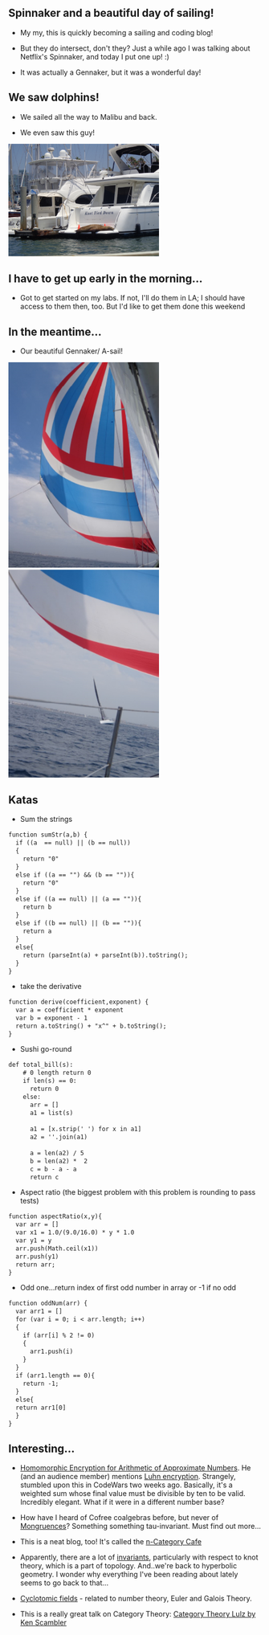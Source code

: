 ## Spinnaker and a beautiful day of sailing!

- My my, this is quickly becoming a sailing and coding blog! 

- But they do intersect, don't they? Just a while ago I was talking about 
  Netflix's Spinnaker, and today I put one up! :)
  
- It was actually a Gennaker, but it was a wonderful day!

## We saw dolphins! 

- We sailed all the way to Malibu and back.

- We even saw this guy! 

<img src="/images/sea_001.png" width="300">

## I have to get up early in the morning...

- Got to get started on my labs. 
  If not, I'll do them in LA; I should have 
  access to them then, too. But I'd like to get
  them done this weekend
  
## In the meantime...

- Our beautiful Gennaker/ A-sail! 

<img src="/images/sea_002.png" width="300">

<img src="/images/sea_003.png" width="300">


## Katas

- Sum the strings

```
function sumStr(a,b) {
  if ((a  == null) || (b == null))
  {
    return "0"
  }
  else if ((a == "") && (b == "")){
    return "0"
  }
  else if ((a == null) || (a == "")){
    return b
  }
  else if ((b == null) || (b == "")){
    return a
  }
  else{
    return (parseInt(a) + parseInt(b)).toString();
  }
}
```

- take the derivative

```
function derive(coefficient,exponent) {
  var a = coefficient * exponent
  var b = exponent - 1
  return a.toString() + "x^" + b.toString();
}
```

- Sushi go-round

```
def total_bill(s):
    # 0 length return 0
    if len(s) == 0:
      return 0
    else:
      arr = []
      a1 = list(s)
      
      a1 = [x.strip(' ') for x in a1]
      a2 = ''.join(a1)
     
      a = len(a2) / 5
      b = len(a2) *  2
      c = b - a - a 
      return c
```
- Aspect ratio (the biggest problem with this problem is rounding to pass tests)

```
function aspectRatio(x,y){
  var arr = []
  var x1 = 1.0/(9.0/16.0) * y * 1.0
  var y1 = y
  arr.push(Math.ceil(x1))
  arr.push(y1)
  return arr;
}
```

- Odd one...return index of first odd number in array or -1 if no odd

```
function oddNum(arr) {
  var arr1 = []
  for (var i = 0; i < arr.length; i++)
  {
    if (arr[i] % 2 != 0)
    {
      arr1.push(i)
    }
  }
  if (arr1.length == 0){
    return -1;
  }
  else{
  return arr1[0]
  }
}
```

## Interesting...

- [Homomorphic Encryption for Arithmetic of Approximate Numbers](https://www.youtube.com/watch?v=brAXXghiqM0&feature=em-uploademail). He (and an audience member) mentions [Luhn encryption](http://www.investopedia.com/terms/l/luhn-algorithm.asp). Strangely, stumbled upon this in CodeWars two weeks ago. Basically, it's a weighted sum whose final value must be divisible by ten to be valid. Incredibly elegant. What if it were in a different number base?

- How have I heard of Cofree coalgebras before, but never of [Mongruences](http://blog.sigfpe.com/2006/04/mongruences.html)?
  Something something tau-invariant. Must find out more...
  
- This is a neat blog, too! It's called the [n-Category Cafe](https://golem.ph.utexas.edu/category/2009/09/proof_by_coinduction.html)

- Apparently, there are a lot of [invariants](https://en.wikipedia.org/wiki/Quantum_invariant), particularly with respect to knot   theory, which is a part of topology. And..we're back to hyperbolic geometry. I wonder why everything I've been reading about lately seems to go back to that...

- [Cyclotomic fields](https://en.wikipedia.org/wiki/Cyclotomic_field) - related to number theory, Euler and Galois Theory.

- This is a really great talk on Category Theory: [Category Theory Lulz by Ken Scambler](https://www.youtube.com/watch?v=jDhMDgU7Koc)
